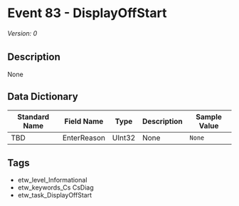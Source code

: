 # Event 83 - DisplayOffStart
###### Version: 0

## Description
None

## Data Dictionary
|Standard Name|Field Name|Type|Description|Sample Value|
|---|---|---|---|---|
|TBD|EnterReason|UInt32|None|`None`|

## Tags
* etw_level_Informational
* etw_keywords_Cs CsDiag
* etw_task_DisplayOffStart